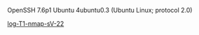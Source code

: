 OpenSSH 7.6p1 Ubuntu 4ubuntu0.3 (Ubuntu Linux; protocol 2.0)


[log-T1-nmap-sV-22](./log-T1-nmap-sV-22)